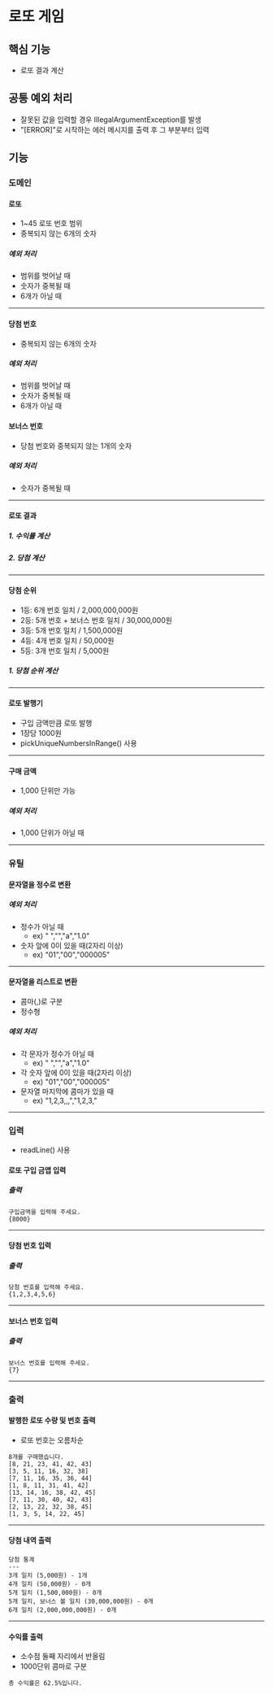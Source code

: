 # 로또 게임

## 핵심 기능
- 로또 결과 계산 

## 공통 예외 처리
- 잘못된 값을 입력할 경우 IllegalArgumentException를 발생
- "[ERROR]"로 시작하는 에러 메시지를 출력 후 그 부분부터 입력

## 기능

### 도메인
#### 로또
- 1~45 로또 번호 범위
- 중복되지 않는 6개의 숫자
##### 예외 처리
- 범위를 벗어날 때
- 숫자가 중복될 때
- 6개가 아닐 때
---
#### 당첨 번호
- 중복되지 않는 6개의 숫자
##### 예외 처리
- 범위를 벗어날 때
- 숫자가 중복될 때
- 6개가 아닐 때

#### 보너스 번호
- 당첨 번호와 중복되지 않는 1개의 숫자
##### 예외 처리
- 숫자가 중복될 때
---
#### 로또 결과
##### 1. 수익률 계산
##### 2. 당첨 계산

---
#### 당첨 순위
- 1등: 6개 번호 일치 / 2,000,000,000원
- 2등: 5개 번호 + 보너스 번호 일치 / 30,000,000원
- 3등: 5개 번호 일치 / 1,500,000원
- 4등: 4개 번호 일치 / 50,000원
- 5등: 3개 번호 일치 / 5,000원
##### 1. 당첨 순위 계산

---
#### 로또 발행기
- 구입 금액만큼 로또 발행
- 1장당 1000원
- pickUniqueNumbersInRange() 사용
---
#### 구매 금액
- 1,000 단위만 가능
##### 예외 처리
- 1,000 단위가 아닐 때
---


### 유틸

#### 문자열을 정수로 변환
##### 예외 처리
- 정수가 아닐 때
  - ex) " ","","a","1.0"
- 숫자 앞에 0이 있을 때(2자리 이상)
  - ex) "01","00","000005"
---
#### 문자열을 리스트로 변환
- 콤마(,)로 구분
- 정수형
##### 예외 처리
- 각 문자가 정수가 아닐 때
  - ex) " ","","a","1.0"
- 각 숫자 앞에 0이 있을 때(2자리 이상)
  - ex) "01","00","000005"
- 문자열 마지막에 콤마가 있을 때
  - ex) "1,2,3,,,","1,2,3,"
---
### 입력
- readLine() 사용

#### 로또 구입 금앱 입력
##### 출력
```
구입금액을 입력해 주세요.
{8000}
```
---
#### 당첨 번호 입력
##### 출력
```
당첨 번호를 입력해 주세요.
{1,2,3,4,5,6}

```
---
#### 보너스 번호 입력
##### 출력
```
보너스 번호를 입력해 주세요.
{7}
```
---
### 출력

#### 발행한 로또 수량 및 번호 출력
- 로또 번호는 오름차순
```
8개를 구매했습니다.
[8, 21, 23, 41, 42, 43] 
[3, 5, 11, 16, 32, 38] 
[7, 11, 16, 35, 36, 44] 
[1, 8, 11, 31, 41, 42] 
[13, 14, 16, 38, 42, 45] 
[7, 11, 30, 40, 42, 43] 
[2, 13, 22, 32, 38, 45] 
[1, 3, 5, 14, 22, 45]
```
---
#### 당첨 내역 출력
```
당첨 통계
---
3개 일치 (5,000원) - 1개
4개 일치 (50,000원) - 0개
5개 일치 (1,500,000원) - 0개
5개 일치, 보너스 볼 일치 (30,000,000원) - 0개
6개 일치 (2,000,000,000원) - 0개
```
---
#### 수익률 출력
- 소수점 둘째 자리에서 반올림
- 1000단위 콤마로 구분
```
총 수익률은 62.5%입니다.
```